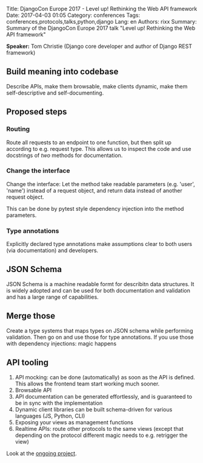 Title: DjangoCon Europe 2017 - Level up! Rethinking the Web API framework
Date:   2017-04-03 01:05
Category: conferences
Tags: conferences,protocols,talks,python,django
Lang: en
Authors: rixx
Summary: Summary of the DjangoCon Europe 2017 talk "Level up! Rethinking the Web API framework"

**Speaker:** Tom Christie (Django core developer and author of Django REST framework)

## Build meaning into codebase

Describe APIs, make them browsable, make clients dynamic, make them self-descriptive and self-documenting.

## Proposed steps

### Routing

Route all requests to an endpoint to one function, but then split up according to e.g. request type.
This allows us to inspect the code and use docstrings of *two* methods for documentation.

### Change the interface

Change the interface: Let the method take readable parameters (e.g. 'user', 'name') instead of a request
object, and return data instead of another request object.

This can be done by pytest style dependency injection into the method parameters.

### Type annotations

Explicitly declared type annotations make assumptions clear to both users (via documentation) and developers.

## JSON Schema

JSON Schema is a machine readable formt for describitn data structures. It is widely adopted and can be used for both
documentation and validation and has a large range of capabilities.

## Merge those

Create a type systems that maps types on JSON schema while performing validation. Then go on and use those for type
annotations. If you use those with dependency injections: magic happens

## API tooling

1. API mocking: can be done (automatically) as soon as the API is defined. This allows the frontend team start working
   much sooner.
2. Browsable API
3. API documentation can be generated effortlessly, and is guaranteed to be in sync with the implementation
4. Dynamic client libraries can be built schema-driven for various languages (JS, Python, CLI)
5. Exposing your views as management functions
6. Realtime APIs: route other protocols to the same views (except that depending on the protocol different magic needs
   to e.g. retrigger the view)

Look at the [ongoing project](https://github.com/tomchristie/apistar).
